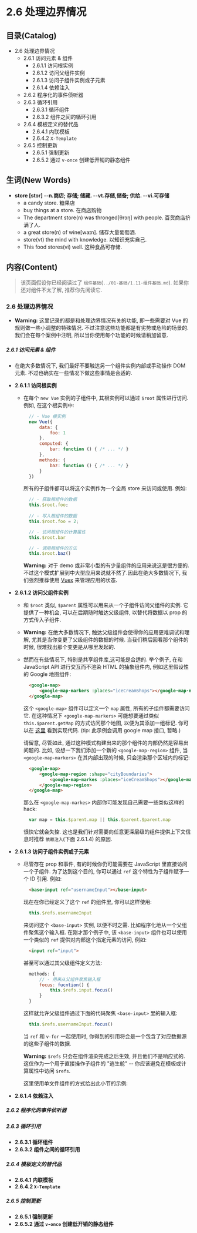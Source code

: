 # 2.6 处理边界情况


## 目录(Catalog)
- 2.6 处理边界情况
    + 2.6.1 访问元素 & 组件
        - 2.6.1.1 访问根实例 
        - 2.6.1.2 访问父组件实例
        - 2.6.1.3 访问子组件实例或子元素
        - 2.6.1.4 依赖注入
    + 2.6.2 程序化的事件侦听器
    + 2.6.3 循环引用
        - 2.6.3.1 循环组件
        - 2.6.3.2 组件之间的循环引用
    + 2.6.4 模板定义的替代品
        - 2.6.4.1 内联模板
        - 2.6.4.2 `X-Template`
    + 2.6.5 控制更新
        - 2.6.5.1 强制更新
        - 2.6.5.2 通过 `v-once` 创建低开销的静态组件



## 生词(New Words)
- **store [stɔr] --n.商店; 存储; 储藏. --vt.存储,储备; 供给. --vi.可存储**
    + a candy store. 糖果店
    + buy things at a store. 在商店购物
    + The department store(n) was thronged[θrɔŋ] with people.
      百货商店挤满了人.
    + a great store(n) of wine[waɪn]. 储存大量葡萄酒.
    + store(vt) the mind with knowledge. 以知识充实自己.
    + This food stores(vi) well. 这种食品可存储.



## 内容(Content)
> 该页面假设你已经阅读过了 `组件基础`(`../01-基础/1.11-组件基础.md`).
  如果你还对组件不太了解, 推荐你先阅读它. 
### 2.6 处理边界情况
- **Warning:** 这里记录的都是和处理边界情况有关的功能, 即一些需要对 Vue
  的规则做一些小调整的特殊情况. 不过注意这些功能都是有劣势或危险的场景的.
  我们会在每个案例中注明, 所以当你使用每个功能的时候请稍加留意. 
##### 2.6.1 访问元素 & 组件
- 在绝大多数情况下, 我们最好不要触达另一个组件实例内部或手动操作 DOM 元素.
  不过也确实在一些情况下做这些事情是合适的. 
- **2.6.1.1 访问根实例**
    + 在每个 `new Vue` 实例的子组件中, 其根实例可以通过 `$root` 属性进行访问.
      例如, 在这个根实例中:
      ```js
        // - Vue 根实例
        new Vue({
            data: {
                foo: 1
            },
            computed: {
                bar: function () { /* ... */ }
            },
            methods: {
                baz: function () { /* ... */ }
            }
        })
      ```
      所有的子组件都可以将这个实例作为一个全局 store 来访问或使用. 例如:
      ```js
        // - 获取根组件的数据
        this.$root.foo;
        
        // - 写入根组件的数据
        this.$root.foo = 2;

        // - 访问根组件的计算属性
        this.$root.bar

        // - 调用根组件的方法
        this.$root.baz()
      ```
      **Warning:** 对于 demo 或非常小型的有少量组件的应用来说这是很方便的.
      不过这个模式扩展到中大型应用来说就不然了.因此在绝大多数情况下,
      我们强烈推荐使用 [Vuex](https://github.com/vuejs/vuex) 来管理应用的状态.

- **2.6.1.2 访问父组件实例**
    + 和 `$root` 类似, `$parent` 属性可以用来从一个子组件访问父组件的实例.
      它提供了一种机会, 可以在后期随时触达父级组件, 以替代将数据以 prop
      的方式传入子组件.
    + **Warning:** 在绝大多数情况下, 触达父级组件会使得你的应用更难调试和理解,
      尤其是当你变更了父级组件的数据的时候. 当我们稍后回看那个组件的时候,
      很难找出那个变更是从哪里发起的.
    + 然而在有些情况下, 特别是共享组件库,这可能是合适的. 举个例子, 在和
      JavaScript API 进行交互而不渲染 HTML 的抽象组件内, 例如这里假设性的
      Google 地图组件: 
      ```html
        <google-map>
            <google-map-markers :places="iceCreamShops"></google-map-markers>
        </google-map>
      ```
      这个 `<google-map>` 组件可以定义一个 `map` 属性, 所有的子组件都需要访问它.
      在这种情况下 `<google-map-markers>` 可能想要通过类似 `this.$parent.getMap`
      的方式访问那个地图, 以便为其添加一组标记. 你可以在
      [这里](https://jsfiddle.net/chrisvfritz/ttzutdxh/) 看到实现代码.
      (tip: 此示例会调用 google map 接口, 暂略.)

      请留意, 尽管如此, 通过这种模式构建出来的那个组件的内部仍然是容易出问题的. 比如,
      设想一下我们添加一个新的 `<google-map-region>` 组件, 当 `<google-map-markers>`
      在其内部出现的时候, 只会渲染那个区域内的标记:
      ```html
        <google-map>
            <google-map-region :shape="cityBoundaries">
                <google-map-markes :places="iceCreamShops"></google-map-markes>
            </google-map-region>
        </google-map>
      ```
      那么在 `<google-map-markes>` 内部你可能发现自己需要一些类似这样的 hack:
      ```js
        var map = this.$parent.map || this.$parent.$parent.map
      ```
      很快它就会失控. 这也是我们针对需要向任意更深层级的组件提供上下文信息时推荐
      `依赖注入`(下面 2.6.1.4) 的原因. 
- **2.6.1.3 访问子组件实例或子元素**
    + 尽管存在 prop 和事件, 有的时候你仍可能需要在 JavaScript
      里直接访问一个子组件. 为了达到这个目的, 你可以通过 `ref`
      这个特性为子组件赋予一个 ID 引用. 例如:
      ```html
        <base-input ref="usernameInput"></base-input>
      ```
      现在在你已经定义了这个 `ref` 的组件里, 你可以这样使用:
      ```js
        this.$refs.usernameInput
      ```
      来访问这个 `<base-input>` 实例, 以便不时之需.
      比如程序化地从一个父组件聚焦这个输入框. 在刚才那个例子中, 该 `<base-input>`
      组件也可以使用一个类似的 `ref` 提供对内部这个指定元素的访问, 例如:
      ```html
        <input ref="input">
      ```
      甚至可以通过其父级组件定义方法:
      ```js
        methods: {
            // - 用来从父组件聚焦输入框
            focus: fucntion() {
                this.$refs.input.focus()
            }
        }
      ```
      这样就允许父级组件通过下面的代码聚焦 `<base-input>` 里的输入框:
      ```js
        this.$refs.usernameInput.focus()
      ```
      当 `ref` 和 `v-for` 一起使用时,
      你得到的引用将会是一个包含了对应数据源的这些子组件的数据.

      **Warning:** `$refs` 只会在组件渲染完成之后生效, 并且他们不是响应式的.
      这仅作为一个用于直接操作子组件的 "逃生舱" --
      你应该避免在模板或计算属性中访问 `$refs`.

      这里使用单文件组件的方式给出此小节的示例:

- **2.6.1.4 依赖注入**


##### 2.6.2 程序化的事件侦听器


##### 2.6.3 循环引用
- **2.6.3.1 循环组件**
- **2.6.3.2 组件之间的循环引用**


##### 2.6.4 模板定义的替代品
- **2.6.4.1 内联模板**
- **2.6.4.2 `X-Template`**


##### 2.6.5 控制更新
- **2.6.5.1 强制更新**
- **2.6.5.2 通过 `v-once` 创建低开销的静态组件**